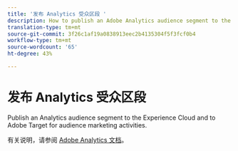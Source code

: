 ```yaml
---
title: '发布 Analytics 受众区段 '
description: How to publish an Adobe Analytics audience segment to the Experience Cloud and to Adobe Target for audience marketing activities.
translation-type: tm+mt
source-git-commit: 3f26c1af19a0838913eec2b4135304f5f3fcf0b4
workflow-type: tm+mt
source-wordcount: '65'
ht-degree: 43%

---
```



# 发布 Analytics 受众区段

Publish an Analytics audience segment to the Experience Cloud and to Adobe Target for audience marketing activities.

有关说明，请参阅 [Adobe Analytics 文档](https://docs.adobe.com/content/help/zh-Hans/analytics/components/segmentation/segmentation-workflow/seg-publish.html)。
